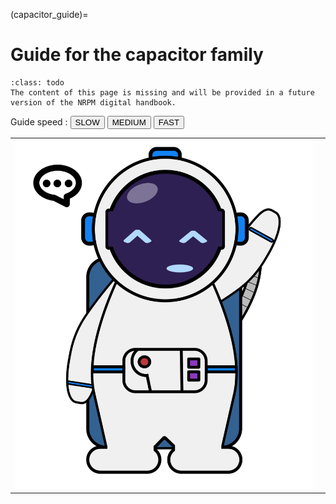 <!--- Copyright (C) Matrisk GmbH 2022 -->

(capacitor_guide)=
# Guide for the capacitor family

```{admonition} Under construction
:class: todo
The content of this page is missing and will be provided in a future version of the NRPM digital handbook.
```


<div>
    <label>Guide speed : </label>
    <button id="slow_capacitor_guide" class="">SLOW</button>
    <button id="medium_capacitor_guide" class="selected_speed_capacitor">MEDIUM</button>
    <button id="fast_capacitor_guide" class="">FAST</button>
</div>

<div id="conversation_capacitor">
    <table>
        <tr>
            <td id="astronaut_capacitor_div">
                <div id="astronaut_capacitor">
                    <img id="astroPicture_capacitor" src="../../_static/images/new_astronaut_speaks.svg"/>
                </div>
            </td>
            <td id="message_capacitor_div">
                <div id="messages_capacitor" class="scroll">
                    <table class="track" id="messages_track_capacitor"></table>
                </div>
            </td>
        </tr>
    </table>
</div>

<script type="text/javascript" src="../js/capacitor_family_guide.js"></script>
<script type="text/javascript">runCapacitorFamilyGuide();</script>